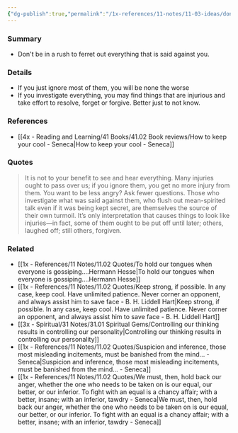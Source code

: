 ```yaml
---
{"dg-publish":true,"permalink":"/1x-references/11-notes/11-03-ideas/dont-be-in-a-rush-to-learn-what-people-say-about-you/","title":"Dont be in a rush to learn what people say about you","created":"2025-10-15T21:23:23.025+03:00","updated":"2025-10-15T21:49:31.019+03:00"}
---
```



### Summary
- Don't be in a rush to ferret out everything that is said against you.

### Details
- If you just ignore most of them, you will be none the worse
- If you investigate everything, you may find things that are injurious and take effort to resolve, forget or forgive. Better just to not know.

### References
- [[4x - Reading and Learning/41 Books/41.02 Book reviews/How to keep your cool - Seneca\|How to keep your cool - Seneca]]

### Quotes
> It is not to your benefit to see and hear everything. Many injuries ought to pass over us; if you ignore them, you get no more injury from them. You want to be less angry? Ask fewer questions. Those who investigate what was said against them, who flush out mean-spirited talk even if it was being kept secret, are themselves the source of their own turmoil. It’s only interpretation that causes things to look like injuries—in fact, some of them ought to be put off until later; others, laughed off; still others, forgiven.


### Related
- [[1x - References/11 Notes/11.02 Quotes/To hold our tongues when everyone is gossiping....Hermann Hesse\|To hold our tongues when everyone is gossiping....Hermann Hesse]]
- [[1x - References/11 Notes/11.02 Quotes/Keep strong, if possible. In any case, keep cool. Have unlimited patience. Never corner an opponent, and always assist him to save face - B. H. Liddell Hart\|Keep strong, if possible. In any case, keep cool. Have unlimited patience. Never corner an opponent, and always assist him to save face - B. H. Liddell Hart]]
- [[3x - Spiritual/31 Notes/31.01 Spiritual Gems/Controlling our thinking results in controlling our personality\|Controlling our thinking results in controlling our personality]]
- [[1x - References/11 Notes/11.02 Quotes/Suspicion and inference, those most misleading incitements, must be banished from the mind... - Seneca\|Suspicion and inference, those most misleading incitements, must be banished from the mind... - Seneca]]
- [[1x - References/11 Notes/11.02 Quotes/We must, then, hold back our anger, whether the one who needs to be taken on is our equal, our better, or our inferior. To fight with an equal is a chancy affair; with a better, insane; with an inferior, tawdry - Seneca\|We must, then, hold back our anger, whether the one who needs to be taken on is our equal, our better, or our inferior. To fight with an equal is a chancy affair; with a better, insane; with an inferior, tawdry - Seneca]]